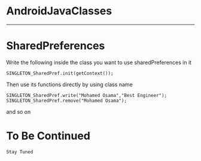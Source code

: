 AndroidJavaClasses<a name="TOP"></a>
===================

- - - - 
# SharedPreferences #
Write the following inside the class you want to use sharedPreferences in it

    SINGLETON_SharedPref.init(getContext());

Then use its functions directly by using class name

    SINGLETON_SharedPref.write("Mohamed Osama","Best Engineer");
    SINGLETON_SharedPref.remove("Mohamed Osama");
    
and so on
    
# To Be Continued #

    Stay Tuned

